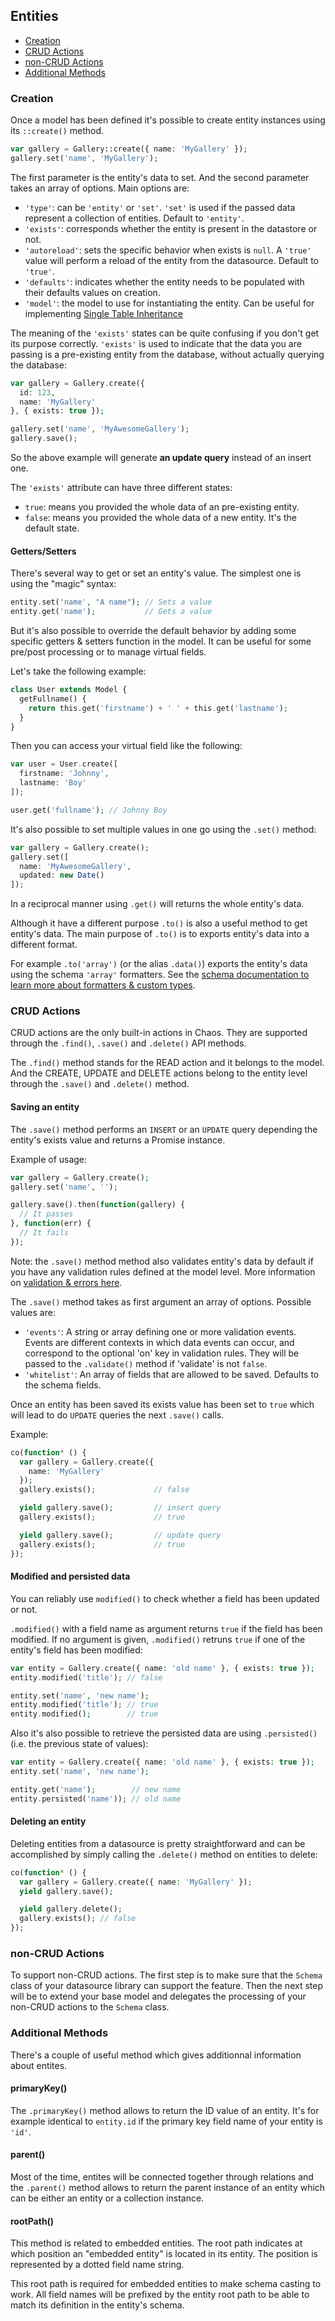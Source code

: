 ## Entities

* [Creation](#creation)
* [CRUD Actions](#crud)
* [non-CRUD Actions](#non-crud)
* [Additional Methods](#methods)

### <a name="creation"></a>Creation

Once a model has been defined it's possible to create entity instances using its `::create()` method.

```php
var gallery = Gallery::create({ name: 'MyGallery' });
gallery.set('name', 'MyGallery');
```

The first parameter is the entity's data to set. And the second parameter takes an array of options. Main options are:

* `'type'`: can be `'entity'` or `'set'`. `'set'` is used if the passed data represent a collection of entities. Default to `'entity'`.
* `'exists'`: corresponds whether the entity is present in the datastore or not.
* `'autoreload'`: sets the specific behavior when exists is `null`. A `'true'` value will perform a reload of the entity from the datasource. Default to `'true'`.
* `'defaults'`: indicates whether the entity needs to be populated with their defaults values on creation.
* `'model'`: the model to use for instantiating the entity. Can be useful for implementing [Single Table Inheritance](http://martinfowler.com/eaaCatalog/singleTableInheritance.html)

The meaning of the `'exists'` states can be quite confusing if you don't get its purpose correctly. `'exists'` is used to indicate that the data you are passing is a pre-existing entity from the database, without actually querying the database:

```php
var gallery = Gallery.create({
  id: 123,
  name: 'MyGallery'
}, { exists: true });

gallery.set('name', 'MyAwesomeGallery');
gallery.save();
```

So the above example will generate **an update query** instead of an insert one.

The `'exists'` attribute can have three different states:

* `true`: means you provided the whole data of an pre-existing entity.
* `false`: means you provided the whole data of a new entity. It's the default state.

#### Getters/Setters

There's several way to get or set an entity's value. The simplest one is using the "magic" syntax:

```php
entity.set('name', "A name"); // Sets a value
entity.get('name');           // Gets a value
```

But it's also possible to override the default behavior by adding some specific getters & setters function in the model. It can be useful for some pre/post processing or to manage virtual fields.

Let's take the following example:

```php
class User extends Model {
  getFullname() {
    return this.get('firstname') + ' ' + this.get('lastname');
  }
}
```

Then you can access your virtual field like the following:

```php
var user = User.create([
  firstname: 'Johnny',
  lastname: 'Boy'
]);

user.get('fullname'); // Johnny Boy
```

It's also possible to set multiple values in one go using the `.set()` method:

```php
var gallery = Gallery.create();
gallery.set([
  name: 'MyAwesomeGallery',
  updated: new Date()
]);
```

In a reciprocal manner using `.get()` will returns the whole entity's data.

Although it have a different purpose `.to()` is also a useful method to get entity's data. The main purpose of `.to()` is to exports entity's data into a different format.

For example `.to('array')` (or the alias `.data()`) exports the entity's data using the schema `'array'` formatters. See the [schema documentation to learn more about formatters & custom types](schemas.md).

### <a name="crud"></a>CRUD Actions

CRUD actions are the only built-in actions in Chaos. They are supported through the `.find()`, `.save()` and `.delete()` API methods.

The `.find()` method stands for the READ action and it belongs to the model. And the CREATE, UPDATE and DELETE actions belong to the entity level through the `.save()` and `.delete()` method.

#### Saving an entity

The `.save()` method performs an `INSERT` or an `UPDATE` query depending the entity's exists value and returns a Promise instance.

Example of usage:

```php
var gallery = Gallery.create();
gallery.set('name', '');

gallery.save().then(function(gallery) {
  // It passes
}, function(err) {
  // It fails
});
```

Note: the `.save()` method method also validates entity's data by default if you have any validation rules defined at the model level. More information on [validation & errors here](models.md#validations).

The `.save()` method takes as first argument an array of options. Possible values are:

* `'events'`: A string or array defining one or more validation events. Events are different contexts in which data events can occur, and correspond to the optional 'on' key in validation rules. They will be passed to the `.validate()` method if 'validate' is not `false`.
* `'whitelist'`: An array of fields that are allowed to be saved. Defaults to the schema fields.

Once an entity has been saved its exists value has been set to `true` which will lead to do `UPDATE` queries the next `.save()` calls.

Example:

```php
co(function* () {
  var gallery = Gallery.create({
    name: 'MyGallery'
  });
  gallery.exists();             // false

  yield gallery.save();         // insert query
  gallery.exists();             // true

  yield gallery.save();         // update query
  gallery.exists();             // true
});
```

#### Modified and persisted data

You can reliably use `modified()` to check whether a field has been updated or not.

`.modified()` with a field name as argument returns `true` if the field has been modified. If no argument is given, `.modified()` retruns `true` if one of the entity's field has been modified:

```php
var entity = Gallery.create({ name: 'old name' }, { exists: true });
entity.modified('title'); // false

entity.set('name', 'new name');
entity.modified('title'); // true
entity.modified();        // true
```

Also it's also possible to retrieve the persisted data are using `.persisted()` (i.e. the previous state of values):

```php
var entity = Gallery.create({ name: 'old name' }, { exists: true });
entity.set('name', 'new name');

entity.get('name');        // new name
entity.persisted('name')); // old name
```

#### Deleting an entity

Deleting entities from a datasource is pretty straightforward and can be accomplished by simply calling the `.delete()` method on entities to delete:

```php
co(function* () {
  var gallery = Gallery.create({ name: 'MyGallery' });
  yield gallery.save();

  yield gallery.delete();
  gallery.exists(); // false
});
```

### <a name="non-crud"></a>non-CRUD Actions

To support non-CRUD actions. The first step is to make sure that the `Schema` class of your datasource library can support the feature. Then the next step will be to extend your base model and delegates the processing of your non-CRUD actions to the `Schema` class.

### <a name="methods"></a>Additional Methods

There's a couple of useful method which gives additionnal information about entites.

#### primaryKey()

The `.primaryKey()` method allows to return the ID value of an entity. It's for example identical to `entity.id` if the primary key field name of your entity is `'id'`.

#### parent()

Most of the time, entites will be connected together through relations and the `.parent()` method allows to return the parent instance of an entity which can be either an entity or a collection instance.

#### rootPath()

This method is related to embedded entities. The root path indicates at which position an "embedded entity" is located in its entity. The position is represented by a dotted field name string.

This root path is required for embedded entities to make schema casting to work. All field names will be prefixed by the entity root path to be able to match its definition in the entity's schema.
